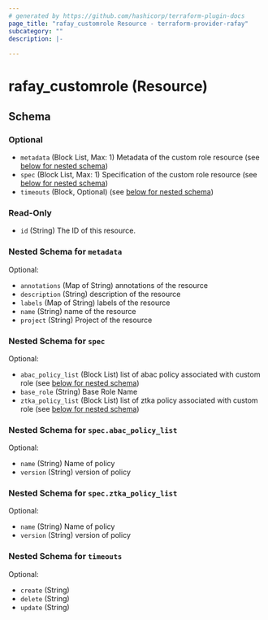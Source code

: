 ```yaml
---
# generated by https://github.com/hashicorp/terraform-plugin-docs
page_title: "rafay_customrole Resource - terraform-provider-rafay"
subcategory: ""
description: |-
  
---
```


# rafay_customrole (Resource)





<!-- schema generated by tfplugindocs -->
## Schema

### Optional

- `metadata` (Block List, Max: 1) Metadata of the custom role resource (see [below for nested schema](#nestedblock--metadata))
- `spec` (Block List, Max: 1) Specification of the custom role resource (see [below for nested schema](#nestedblock--spec))
- `timeouts` (Block, Optional) (see [below for nested schema](#nestedblock--timeouts))

### Read-Only

- `id` (String) The ID of this resource.

<a id="nestedblock--metadata"></a>
### Nested Schema for `metadata`

Optional:

- `annotations` (Map of String) annotations of the resource
- `description` (String) description of the resource
- `labels` (Map of String) labels of the resource
- `name` (String) name of the resource
- `project` (String) Project of the resource


<a id="nestedblock--spec"></a>
### Nested Schema for `spec`

Optional:

- `abac_policy_list` (Block List) list of abac policy associated with custom role (see [below for nested schema](#nestedblock--spec--abac_policy_list))
- `base_role` (String) Base Role Name
- `ztka_policy_list` (Block List) list of ztka policy associated with custom role (see [below for nested schema](#nestedblock--spec--ztka_policy_list))

<a id="nestedblock--spec--abac_policy_list"></a>
### Nested Schema for `spec.abac_policy_list`

Optional:

- `name` (String) Name of policy
- `version` (String) version of policy


<a id="nestedblock--spec--ztka_policy_list"></a>
### Nested Schema for `spec.ztka_policy_list`

Optional:

- `name` (String) Name of policy
- `version` (String) version of policy



<a id="nestedblock--timeouts"></a>
### Nested Schema for `timeouts`

Optional:

- `create` (String)
- `delete` (String)
- `update` (String)


